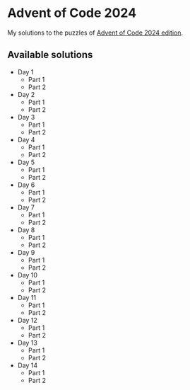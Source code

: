 # Advent of Code 2024

My solutions to the puzzles of [Advent of Code 2024 edition](https://adventofcode.com/2024).

## Available solutions

- Day 1
    - Part 1
    - Part 2
- Day 2
    - Part 1
    - Part 2
- Day 3
    - Part 1
    - Part 2
- Day 4
    - Part 1
    - Part 2
- Day 5
    - Part 1
    - Part 2   
- Day 6
  - Part 1
  - Part 2
- Day 7
  - Part 1
  - Part 2   
- Day 8
  - Part 1
  - Part 2
- Day 9
  - Part 1
  - Part 2   
- Day 10
  - Part 1
  - Part 2   
- Day 11
  - Part 1
  - Part 2   
- Day 12
  - Part 1
  - Part 2   
- Day 13
  - Part 1
  - Part 2   
- Day 14
  - Part 1
  - Part 2   